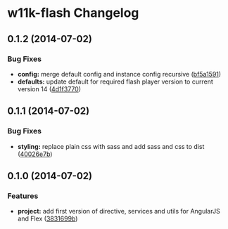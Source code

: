 # w11k-flash Changelog


<a name="0.1.2"></a>
## 0.1.2 (2014-07-02)


### Bug Fixes

* **config:** merge default config and instance config recursive ([bf5a1591](https://github.com/w11k/w11k-flash/commit/bf5a15916cbbdc0de4b9cb75ed285a4bb10b07e8))
* **defaults:** update default for required flash player version to current version 14 ([4d1f3770](https://github.com/w11k/w11k-flash/commit/4d1f377056aaa3751e9a76190ec962f507a7eb19))


<a name="0.1.1"></a>
## 0.1.1 (2014-07-02)


### Bug Fixes

* **styling:** replace plain css with sass and add sass and css to dist ([40026e7b](https://github.com/w11k/w11k-flash/commit/40026e7b7139f96db56ecd45caf0e69feebb43ea))


<a name="0.1.0"></a>
## 0.1.0 (2014-07-02)


### Features

* **project:** add first version of directive, services and utils for AngularJS and Flex ([3831699b](https://github.com/w11k/w11k-flash/commit/3831699b3ebe452bf1e11496ba4f12e656731686))
